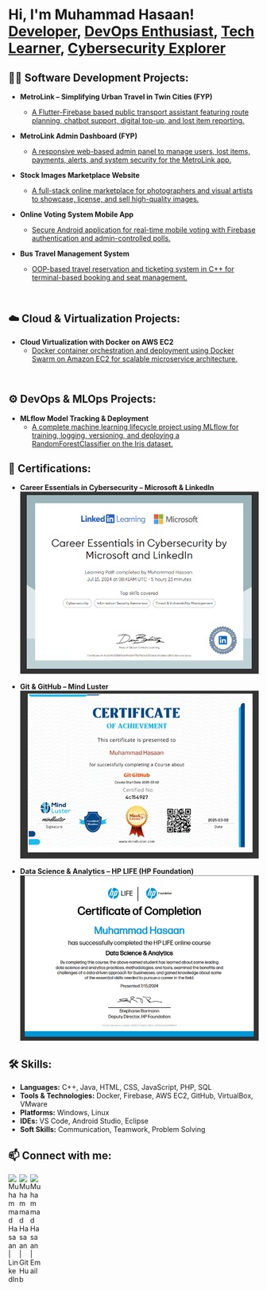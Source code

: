 <h1>Hi, I'm Muhammad Hasaan! <br/>
<a href="mailto:Hassaan70306@gmail.com">Developer</a>, 
<a href="https://www.linkedin.com/in/muhammad-hasaan-dev">DevOps Enthusiast</a>, 
<a href="https://github.com/hasaan1315">Tech Learner</a>,
<a href="#">Cybersecurity Explorer</a></h1>

<h2>👨‍💻 Software Development Projects:</h2>

- <b>MetroLink – Simplifying Urban Travel in Twin Cities (FYP)</b>  
  - <a href="https://github.com/hasaan1315/MetroLink-App" target="_blank">
    A Flutter-Firebase based public transport assistant featuring route planning, chatbot support, digital top-up, and lost item reporting.
    </a>

- <b>MetroLink Admin Dashboard (FYP)</b>  
  - <a href="https://github.com/hasaan1315/MetroLink-Admin-Dashboard" target="_blank">
    A responsive web-based admin panel to manage users, lost items, payments, alerts, and system security for the MetroLink app.
    </a>
    
- <b>Stock Images Marketplace Website</b>  
  - <a href="https://github.com/hasaan1315/Stock-Images-Marketplace-Website" target="_blank">
    A full-stack online marketplace for photographers and visual artists to showcase, license, and sell high-quality images.
    </a>

- <b>Online Voting System Mobile App</b>  
  - <a href="https://github.com/hasaan1315/Online-Voting-System-Mobile-App" target="_blank">
    Secure Android application for real-time mobile voting with Firebase authentication and admin-controlled polls.
    </a>

- <b>Bus Travel Management System</b>  
  - <a href="https://github.com/hasaan1315/Travel-Diaries-Online-Bus-Ticketing-System" target="_blank">
    OOP-based travel reservation and ticketing system in C++ for terminal-based booking and seat management.
    </a>

<br/>

<h2>☁️ Cloud & Virtualization Projects:</h2>

- <b>Cloud Virtualization with Docker on AWS EC2</b>  
  - <a href="https://github.com/hasaan1315/Cloud-Virtualization-with-Docker-on-AWS-EC2" target="_blank">
    Docker container orchestration and deployment using Docker Swarm on Amazon EC2 for scalable microservice architecture.
    </a>

<br/>

<h2>⚙️ DevOps & MLOps Projects:</h2>

- <b>MLflow Model Tracking & Deployment</b>  
  - <a href="https://github.com/hasaan1315/MLflow-Model-Tracking-Deployment-" target="_blank">
    A complete machine learning lifecycle project using MLflow for training, logging, versioning, and deploying a RandomForestClassifier on the Iris dataset.
    </a>


<h2>📜 Certifications:</h2>

- **Career Essentials in Cybersecurity – Microsoft & LinkedIn**  
  ![Cybersecurity Certificate](certifications/microsoft-cybersecurity.png)

- **Git & GitHub – Mind Luster**  
  ![Git Certificate](certifications/git-github-mindluster.png)

- **Data Science & Analytics – HP LIFE (HP Foundation)**  
  ![HP Data Science Certificate](certifications/hp-data-science.png)

<h2>🛠 Skills:</h2>

- **Languages:** C++, Java, HTML, CSS, JavaScript, PHP, SQL  
- **Tools & Technologies:** Docker, Firebase, AWS EC2, GitHub, VirtualBox, VMware  
- **Platforms:** Windows, Linux  
- **IDEs:** VS Code, Android Studio, Eclipse  
- **Soft Skills:** Communication, Teamwork, Problem Solving

<h2>📫 Connect with me:</h2>

[<img align="left" alt="Muhammad Hasaan | LinkedIn" width="22px" src="https://cdn.jsdelivr.net/npm/simple-icons@v3/icons/linkedin.svg" />][linkedin]
[<img align="left" alt="Muhammad Hasaan | GitHub" width="22px" src="https://cdn.jsdelivr.net/npm/simple-icons@v3/icons/github.svg" />][github]
[<img align="left" alt="Muhammad Hasaan | Email" width="22px" src="https://cdn.jsdelivr.net/npm/simple-icons@v3/icons/gmail.svg" />][email]

<br/>

[linkedin]: https://www.linkedin.com/in/muhammad-hasaan-dev  
[github]: https://github.com/hasaan1315  
[email]: mailto:Hassaan70306@gmail.com  

